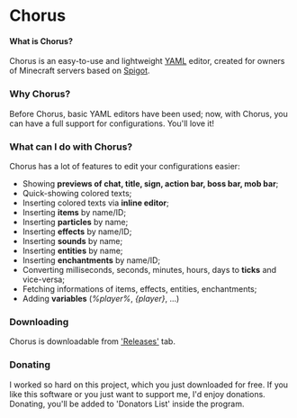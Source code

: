 # Chorus

#### What is Chorus?
Chorus is an easy-to-use and lightweight [YAML](http://yaml.org/) editor, created for owners of Minecraft servers based on [Spigot](https://spigotmc.org).

### Why Chorus?
Before Chorus, basic YAML editors have been used; now, with Chorus, you can have a full support for configurations. You'll love it!

### What can I do with Chorus?
Chorus has a lot of features to edit your configurations easier:
* Showing **previews of chat, title, sign, action bar, boss bar, mob bar**;
* Quick-showing colored texts;
* Inserting colored texts via **inline editor**;
* Inserting **items** by name/ID;
* Inserting **particles** by name;
* Inserting **effects** by name/ID;
* Inserting **sounds** by name;
* Inserting **entities** by name;
* Inserting **enchantments** by name/ID;
* Converting milliseconds, seconds, minutes, hours, days to **ticks** and vice-versa;
* Fetching informations of items, effects, entities, enchantments;
* Adding **variables** (_%player%_, _{player}_, ...)

### Downloading
Chorus is downloadable from ['Releases'](https://github.com/iAmGio/chorus/releases) tab.

### Donating
I worked so hard on this project, which you just downloaded for free. If you like this software or you just want to support me, I'd enjoy donations.
Donating, you'll be added to 'Donators List' inside the program.